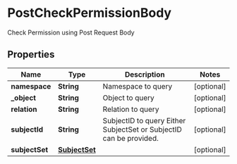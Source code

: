 

# PostCheckPermissionBody

Check Permission using Post Request Body

## Properties

| Name | Type | Description | Notes |
|------------ | ------------- | ------------- | -------------|
|**namespace** | **String** | Namespace to query |  [optional] |
|**_object** | **String** | Object to query |  [optional] |
|**relation** | **String** | Relation to query |  [optional] |
|**subjectId** | **String** | SubjectID to query  Either SubjectSet or SubjectID can be provided. |  [optional] |
|**subjectSet** | [**SubjectSet**](SubjectSet.md) |  |  [optional] |



